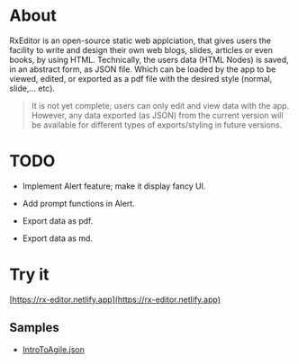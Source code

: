 # About
RxEditor is an open-source static web applciation, that gives users the facility to
write and design their own web blogs, slides, articles or even books, by using HTML.
Technically, the users data (HTML Nodes) is saved, in an abstract form, as JSON file.
Which can be loaded by the app to be viewed, edited, or exported as a pdf file with 
the desired style (normal, slide,... etc).

> It is not yet complete; users can only edit and view data with the app. However, any data exported (as JSON) from the current version will be available for different types of exports/styling in future versions.

# TODO
- Implement Alert feature; make it display fancy UI.
- Add prompt functions in Alert.

- Export data as pdf.
- Export data as md.

# Try it
[https://rx-editor.netlify.app](https://rx-editor.netlify.app)

## Samples
- [IntroToAgile.json](https://rx-editor.netlify.app/ViewContent/?fileURL=https://raw.githubusercontent.com/Mahmoud-Ehab/RxEditor/main/samples/IntroToAgile.json)